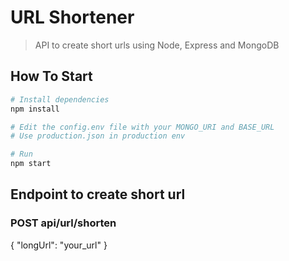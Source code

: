 # URL Shortener

> API to create short urls using Node, Express and MongoDB

## How To Start

```bash
# Install dependencies
npm install

# Edit the config.env file with your MONGO_URI and BASE_URL
# Use production.json in production env

# Run
npm start
```

## Endpoint to create short url

### POST api/url/shorten

{ "longUrl": "your_url" }
